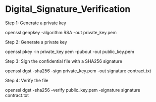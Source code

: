 # Digital_Signature_Verification

Step 1: Generate a private key 

openssl genpkey -algorithm RSA -out private_key.pem

Step 2: Generate a private key

openssl pkey -in private_key.pem -pubout -out public_key.pem

Step 3: Sign the confidential file with a SHA256 signature

openssl dgst -sha256 -sign private_key.pem -out signature contract.txt

Step 4: Verify the file

openssl dgst -sha256 -verify public_key.pem -signature signature contract.txt
